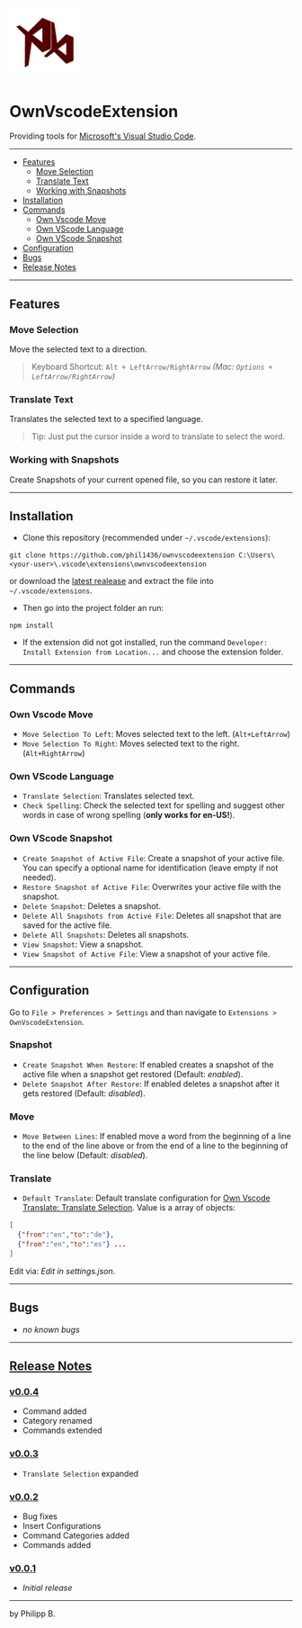 <img src="https://github.com/phil1436/ownvscodeextension/raw/master/resources/logo.png" width="25%"/>

# OwnVscodeExtension

Providing tools for [Microsoft's Visual Studio Code](https://code.visualstudio.com/).

---

* [Features](#features)
  * [Move Selection](#move-selection)
  * [Translate Text](#translate-text)
  * [Working with Snapshots](#working-with-snapshots)
* [Installation](#installation)
* [Commands](#commands)
  * [Own Vscode Move](#own-vscode-move)
  * [Own VScode Language](#own-vscode-language)
  * [Own VScode Snapshot](#own-vscode-snapshot)
* [Configuration](#configuration)
* [Bugs](#bugs)
* [Release Notes](#release-notes)

---

## Features

### Move Selection

Move the selected text to a direction.

> Keyboard Shortcut: `Alt + LeftArrow/RightArrow` *(Mac: `Options + LeftArrow/RightArrow`)*

### Translate Text

Translates the selected text to a specified language.
> Tip: Just put the cursor inside a word to translate to select the word.

### Working with Snapshots

Create Snapshots of your current opened file, so you can restore it later.

---

## Installation

* Clone this repository (recommended under `~/.vscode/extensions`):

````shell
git clone https://github.com/phil1436/ownvscodeextension C:\Users\<your-user>\.vscode\extensions\ownvscodeextension
````

or download the [latest realease](https://github.com/phil1436/ownvscodeextension/releases/latest) and extract the file into `~/.vscode/extensions`.

* Then go into the project folder an run:

````shell
npm install
````

* If the extension did not got installed, run the command `Developer: Install Extension from Location...` and choose the extension folder.

---

## Commands

### Own Vscode Move

* `Move Selection To Left`: Moves selected text to the left. (`Alt+LeftArrow`)
* `Move Selection To Right`: Moves selected text to the right. (`Alt+RightArrow`)

### Own VScode Language

* `Translate Selection`: Translates selected text.
* `Check Spelling`: Check the selected text for spelling and suggest other words in case of wrong spelling (**only works for en-US!**).

### Own VScode Snapshot

* `Create Snapshot of Active File`: Create a snapshot of your active file. You can specify a optional name for identification (leave empty if not needed).
* `Restore Snapshot of Active File`: Overwrites your active file with the snapshot.
* `Delete Snapshot`: Deletes a snapshot.
* `Delete All Snapshots from Active File`: Deletes all snapshot that are saved for the active file.
* `Delete All Snapshots`: Deletes all snapshots.
* `View Snapshot`: View a snapshot.
* `View Snapshot of Active File`: View a snapshot of your active file.

---

## Configuration

Go to `File > Preferences > Settings` and than navigate to `Extensions > OwnVscodeExtension`.

### Snapshot

* `Create Snapshot When Restore`: If enabled creates a snapshot of the active file when a snapshot get restored (Default: *enabled*).
* `Delete Snapshot After Restore`: If enabled deletes a snapshot after it gets restored (Default: *disabled*).

### Move

* `Move Between Lines`: If enabled move a word from the beginning of a line to the end of the line above or from the end of a line to the beginning of the line below (Default: *disabled*).

### Translate

* `Default Translate`: Default translate configuration for [Own Vscode Translate: Translate Selection](https://github.com/phil1436/OwnVscodeExtension#own-vscode-translate). Value is a array of objects:

````json
[
  {"from":"en","to":"de"},
  {"from":"en","to":"es"} ...
]
````

Edit via: *Edit in settings.json*.

---

## Bugs

* *no known bugs*

---

## [Release Notes](https://github.com/phil1436/ownvscodeextension/blob/master/CHANGELOG.md)

### [v0.0.4](https://github.com/phil1436/ownvscodeextension/tree/0.0.4)

* Command added
* Category renamed
* Commands extended

### [v0.0.3](https://github.com/phil1436/ownvscodeextension/tree/0.0.3)

* `Translate Selection` expanded

### [v0.0.2](https://github.com/phil1436/ownvscodeextension/tree/0.0.2)

* Bug fixes
* Insert Configurations
* Command Categories added
* Commands added

### [v0.0.1](https://github.com/phil1436/ownvscodeextension/tree/0.0.1)

* *Initial release*

---

by Philipp B.
